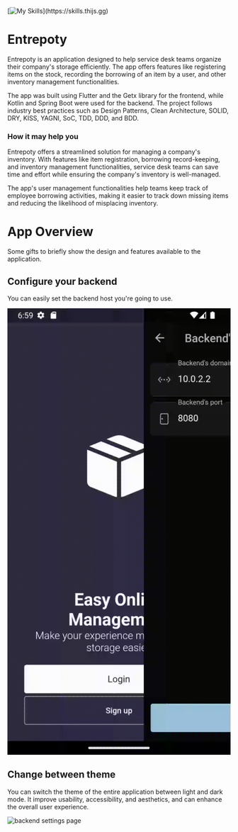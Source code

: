 [![My Skills](https://skills.thijs.gg/icons?i=dart,flutter,kotlin,spring,mongodb,docker,gradle,git,github,)](https://skills.thijs.gg)

# Entrepoty

Entrepoty is an application designed to help service desk teams organize their company's storage efficiently. The app
offers features like registering items on the stock, recording the borrowing of an item by a user, and other inventory
management functionalities.

The app was built using Flutter and the Getx library for the frontend, while Kotlin and Spring Boot were used for the
backend. The project follows industry best practices such as Design Patterns, Clean Architecture, SOLID, DRY, KISS,
YAGNI, SoC, TDD, DDD, and BDD.

### How it may help you

Entrepoty offers a streamlined solution for managing a company's inventory. With features like item registration,
borrowing record-keeping, and inventory management functionalities, service desk teams can save time and effort while
ensuring the company's inventory is well-managed.

The app's user management functionalities help teams keep track of employee borrowing activities, making it easier to
track down missing items and reducing the likelihood of misplacing inventory.

# App Overview
Some gifts to briefly show the design and features available to the application. 
## Configure your backend
You can easily set the backend host you're going to use.

![backend settings page](./documentation/assets/backend_settings.gif)

## Change between theme
You can switch the theme of the entire application between light and dark mode. It  improve usability, accessibility, and aesthetics, and can enhance the overall user experience. 

![backend settings page](./documentation/assets/theme.gif)
